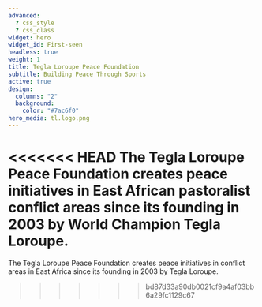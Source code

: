 ```yaml
---
advanced:
  ? css_style
  ? css_class
widget: hero
widget_id: First-seen
headless: true
weight: 1
title: Tegla Loroupe Peace Foundation
subtitle: Building Peace Through Sports
active: true
design:
  columns: "2"
  background:
    color: "#7ac6f0"
hero_media: tl.logo.png
---
```

<<<<<<< HEAD
The Tegla Loroupe Peace Foundation creates peace initiatives in East African pastoralist conflict areas since its founding in 2003 by World Champion Tegla Loroupe.
=======
The Tegla Loroupe Peace Foundation creates peace initiatives in conflict areas in East Africa since its founding in 2003 by Tegla Loroupe.
>>>>>>> bd87d33a90db0021cf9a4af03bb6a29fc1129c67
